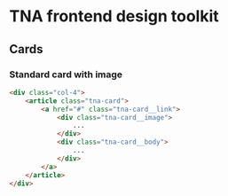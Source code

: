 # TNA frontend design toolkit

## Cards

### Standard card with image
```html
<div class="col-4">
    <article class="tna-card">
        <a href="#" class="tna-card__link">
            <div class="tna-card__image">
                ...
            </div>
            <div class="tna-card__body">
                ...
            </div>
        </a>
    </article>
</div>
```
